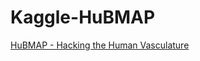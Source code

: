 # Kaggle-HuBMAP
[HuBMAP - Hacking the Human Vasculature](https://www.kaggle.com/competitions/hubmap-hacking-the-human-vasculature)
